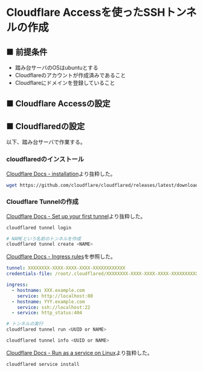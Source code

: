 # Cloudflare Accessを使ったSSHトンネルの作成
## ■ 前提条件
- 踏み台サーバのOSはubuntuとする
- Cloudflareのアカウントが作成済みであること
- Cloudflareにドメインを登録していること

## ■ Cloudflare Accessの設定

## ■ Cloudflaredの設定
以下、踏み台サーバで作業する。
### cloudflaredのインストール
[Cloudflare Docs - installation](https://developers.cloudflare.com/cloudflare-one/connections/connect-apps/install-and-setup/installation#linux)より抜粋した。
```sh
wget https://github.com/cloudflare/cloudflared/releases/latest/download/cloudflared-linux-amd64.deb
```

### Cloudflare Tunnelの作成
[Cloudflare Docs - Set up your first tunnel](https://developers.cloudflare.com/cloudflare-one/connections/connect-apps/install-and-setup/tunnel-guide/)より抜粋した。
```sh
cloudflared tunnel login
```
```sh
# NAMEという名前のトンネルを作成
cloudflared tunnel create <NAME>
```
[Cloudflare Docs - Ingress rules](https://developers.cloudflare.com/cloudflare-one/connections/connect-apps/configuration/local-management/ingress/)を参照した。
```yaml
tunnel: XXXXXXXX-XXXX-XXXX-XXXX-XXXXXXXXXXXX
credentials-file: /root/.cloudflared/XXXXXXXX-XXXX-XXXX-XXXX-XXXXXXXXXXXX.json

ingress:
  - hostname: XXX.example.com
    service: http://localhost:80
  - hostname: YYY.example.com
    service: ssh://localhost:22
  - service: http_status:404
```
```sh
# トンネルの実行
cloudflared tunnel run <UUID or NAME>
```
```sh
cloudflared tunnel info <UUID or NAME>
```
[Cloudflare Docs - Run as a service on Linux](https://developers.cloudflare.com/cloudflare-one/connections/connect-apps/run-tunnel/as-a-service/linux/)より抜粋した。
```sh
cloudflared service install
```
